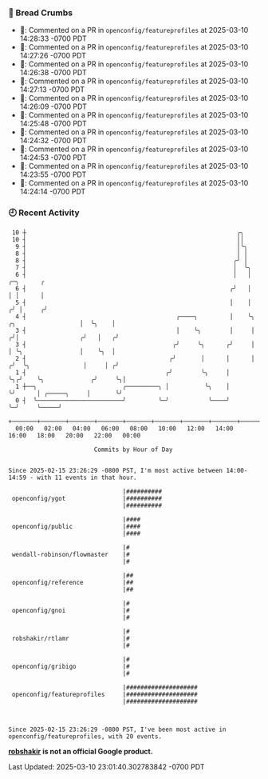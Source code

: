 ### 🍞 Bread Crumbs

 * 💬: Commented on a PR in  `openconfig/featureprofiles` at 2025-03-10 14:28:33 -0700 PDT
 * 💬: Commented on a PR in  `openconfig/featureprofiles` at 2025-03-10 14:27:26 -0700 PDT
 * 💬: Commented on a PR in  `openconfig/featureprofiles` at 2025-03-10 14:26:38 -0700 PDT
 * 💬: Commented on a PR in  `openconfig/featureprofiles` at 2025-03-10 14:27:13 -0700 PDT
 * 💬: Commented on a PR in  `openconfig/featureprofiles` at 2025-03-10 14:26:09 -0700 PDT
 * 💬: Commented on a PR in  `openconfig/featureprofiles` at 2025-03-10 14:25:48 -0700 PDT
 * 💬: Commented on a PR in  `openconfig/featureprofiles` at 2025-03-10 14:24:32 -0700 PDT
 * 💬: Commented on a PR in  `openconfig/featureprofiles` at 2025-03-10 14:24:53 -0700 PDT
 * 💬: Commented on a PR in  `openconfig/featureprofiles` at 2025-03-10 14:23:55 -0700 PDT
 * 💬: Commented on a PR in  `openconfig/featureprofiles` at 2025-03-10 14:24:14 -0700 PDT

### 🕘 Recent Activity
```
 10 ┼                                                           ╭╮
 10 ┤                                                           ││
  9 ┤                                                           │╰╮
  8 ┤                                                           │ │
  8 ┤                                                          ╭╯ │
  7 ┤                                                          │  ╰╮
  6 ┤                                                          │   │                          ╭─╮      ╭
  6 ┤                                                         ╭╯   │                          │ │      │
  5 ┤                                                         │    │                         ╭╯ │     ╭╯
  4 ┤                                          ╭────╮         │    ╰╮    ╭╮                  │  ╰╮    │
  3 ┤                                          │    ╰╮        │     │   ╭╯│                 ╭╯   │   ╭╯
  3 ┤                                         ╭╯     ╰╮      ╭╯     │   │ ╰╮                │    ╰╮  │
  2 ┤                                        ╭╯       │      │      │  ╭╯  ╰╮               │     │ ╭╯
  1 ┤                                       ╭╯        ╰╮     │      ╰╮╭╯    ╰╮             ╭╯     ╰╮│
  1 ┼──╮                        ╭─────────╮ │          ╰╮    │       ╰╯      │ ╭─────╮     │       ╰╯
  0 ┤  ╰────────────────────────╯         ╰─╯           ╰────╯               ╰─╯     ╰─────╯
    +───────+───────+───────+───────+───────+───────+───────+───────+───────+───────+───────+───────+────
  00:00   02:00   04:00   06:00   08:00   10:00   12:00   14:00   16:00   18:00   20:00   22:00   00:00   

						Commits by Hour of Day


Since 2025-02-15 23:26:29 -0800 PST, I'm most active between 14:00-14:59 - with 11 events in that hour.

```



```
                                |##########
 openconfig/ygot                |##########
                                |##########

                                |####
 openconfig/public              |####
                                |####

                                |#
 wendall-robinson/flowmaster    |#
                                |#

                                |##
 openconfig/reference           |##
                                |##

                                |#
 openconfig/gnoi                |#
                                |#

                                |#
 robshakir/rtlamr               |#
                                |#

                                |#
 openconfig/gribigo             |#
                                |#

                                |####################
 openconfig/featureprofiles     |####################
                                |####################



Since 2025-02-15 23:26:29 -0800 PST, I've been most active in openconfig/featureprofiles, with 20 events.

```
**[robshakir](mailto:robjs@google.com) is not an official Google product.**  


Last Updated: 2025-03-10 23:01:40.302783842 -0700 PDT
